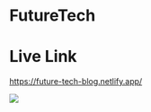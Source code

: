 # FutureTech

# Live Link
https://future-tech-blog.netlify.app/

<img  width="" src="https://i.ibb.co.com/0n83mNX/screencapture-future-tech-blog-netlify-app-2024-09-11-12-19-16.png" />

